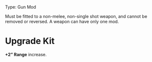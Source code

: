 Type: Gun Mod

Must be fitted to a non-melee, non-single shot weapon, and cannot be removed or reversed. A weapon can have only one mod.
# Upgrade Kit

**+2” Range** increase.
